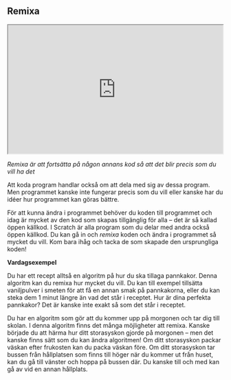 ## Remixa

<iframe src="https://docs.google.com/viewer?url=https://github.com/Kodcentrum/Scratch-uppgifter/blob/master/grej_remixa/remixa.pptx?raw=True&embedded=true"  width="500px" height="300px"></iframe>

*Remixa är att fortsätta på någon annans kod så att det blir precis som du vill ha det*

Att koda program handlar också om att dela med sig av dessa program. Men programmet kanske inte fungerar precis som du vill eller kanske har du idéer hur programmet kan göras bättre.

För att kunna ändra i programmet behöver du koden till programmet och idag är mycket av den kod som skapas tillgänglig för alla – det är så kallad öppen källkod. I Scratch är alla program som du delar med andra också öppen källkod. Du kan gå in och *remixa* koden och ändra i programmet så mycket du vill. Kom bara ihåg och tacka de som skapade den ursprungliga koden!

**Vardagsexempel**

Du har ett recept alltså en algoritm på hur du ska tillaga pannkakor. Denna algoritm kan du remixa hur mycket du vill. Du kan till exempel tillsätta vaniljpulver i smeten för att få en annan smak på pannkakorna, eller du kan steka dem 1 minut längre än vad det står i receptet. Hur är dina perfekta pannkakor? Det är kanske inte exakt så som det står i receptet.

Du har en algoritm som gör att du kommer upp på morgonen och tar dig till skolan. I denna algoritm finns det många möjligheter att remixa. Kanske började du att härma hur ditt storasyskon gjorde på morgonen – men det kanske finns sätt som du kan ändra algoritmen! Om ditt storasyskon packar väskan efter frukosten kan du packa väskan före. Om ditt storasyskon tar bussen från hållplatsen som finns till höger när du kommer ut från huset, kan du gå till vänster och hoppa på bussen där. Du kanske till och med kan gå av vid en annan hållplats.
